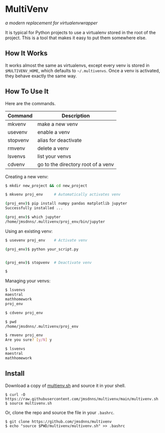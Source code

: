 # MultiVenv

_a modern replacement for virtualenvwrapper_

It is typical for Python projects to use a virtualenv stored in the root of the project. This is a tool that makes it easy to put them somewhere else.

## How It Works

It works almost the same as virtualenvs, except every venv is stored in `$MULTIVENV_HOME`, which defaults to `~/.multivenvs`. Once a venv is activated, they behave exactly the same way.


## How To Use It

Here are the commands.

| Command  | Description                        |
| -------- | ---------------------------------- |
| mkvenv   | make a new venv                    |
| usevenv  | enable a venv                      |
| stopvenv | alias for deactivate               |
| rmvenv   | delete a venv                      |
| lsvenvs  | list your venvs                    |
| cdvenv   | go to the directory root of a venv |

Creating a new venv:

```bash
$ mkdir new_project && cd new_project

$ mkvenv proj_env     # Automatically activates venv

(proj_env)$ pip install numpy pandas matplotlib jupyter
Successfully installed ...

(proj_env)$ which jupyter
/home/jmsdnns/.multivenv/proj_env/bin/jupyter
```

Using an existing venv:

```bash
$ usevenv proj_env    # Activate venv

(proj_env)$ python your_script.py


(proj_env)$ stopvenv  # Deactivate venv

$
```

Managing your venvs:

```bash
$ lsvenvs
maestral
mathhomework
proj_env

$ cdvenv proj_env

$ pwd
/home/jmsdnns/.multivenv/proj_env

$ rmvenv proj_env
Are you sure? [y/N] y

$ lsvenvs
maestral
mathhomework
```

## Install

Download a copy of [multienv.sh](multivenv.sh) and source it in your shell.

```
$ curl -O https://raw.githubusercontent.com/jmsdnns/multivenv/main/multivenv.sh
$ source multivenv.sh
```

Or, clone the repo and source the file in your `.bashrc`.

```
$ git clone https://github.com/jmsdnns/multivenv
$ echo "source $PWD/multivenv/multivenv.sh" >> .bashrc
```
